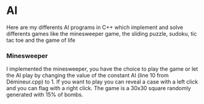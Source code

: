 # AI
Here are my differents AI programs in C++ which implement and solve differents games like the minesweeper game, the sliding puzzle, sudoku, tic tac toe and the game of life

### Minesweeper
I implemented the minesweeper, you have the choice to play the game or let the AI play by changing the value of the constant AI (line 10 from Démineur.cpp) to 1. If you want to play you can reveal a case with a left click and you can flag with a right click. The game is a 30x30 square randomly generated with 15% of bombs.
